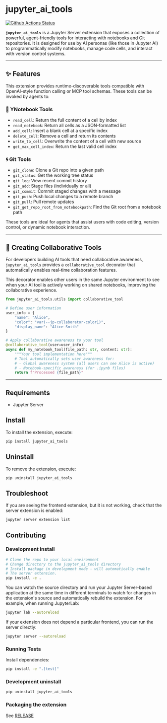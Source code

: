 # jupyter_ai_tools

[![Github Actions Status](https://github.com/Abigayle-Mercer/jupyter-ai-tools/workflows/Build/badge.svg)](https://github.com/Abigayle-Mercer/jupyter-ai-tools/actions/workflows/build.yml)

**`jupyter_ai_tools`** is a Jupyter Server extension that exposes a collection of powerful, agent-friendly tools for interacting with notebooks and Git repositories. It is designed for use by AI personas (like those in Jupyter AI) to programmatically modify notebooks, manage code cells, and interact with version control systems.

______________________________________________________________________

## ✨ Features

This extension provides runtime-discoverable tools compatible with OpenAI-style function calling or MCP tool schemas. These tools can be invoked by agents to:

### 🧠 YNotebook Tools

- `read_cell`: Return the full content of a cell by index
- `read_notebook`: Return all cells as a JSON-formatted list
- `add_cell`: Insert a blank cell at a specific index
- `delete_cell`: Remove a cell and return its contents
- `write_to_cell`: Overwrite the content of a cell with new source
- `get_max_cell_index`: Return the last valid cell index

### 🌀 Git Tools

- `git_clone`: Clone a Git repo into a given path
- `git_status`: Get the working tree status
- `git_log`: View recent commit history
- `git_add`: Stage files (individually or all)
- `git_commit`: Commit staged changes with a message
- `git_push`: Push local changes to a remote branch
- `git_pull`: Pull remote updates
- `git_get_repo_root_from_notebookpath`: Find the Git root from a notebook path

These tools are ideal for agents that assist users with code editing, version control, or dynamic notebook interaction.

______________________________________________________________________

## 🔧 Creating Collaborative Tools

For developers building AI tools that need collaborative awareness, `jupyter_ai_tools` provides a `collaborative_tool` decorator that automatically enables real-time collaboration features.

This decorator enables other users in the same Jupyter environment to see when your AI tool is actively working on shared notebooks, improving the collaborative experience.

```python
from jupyter_ai_tools.utils import collaborative_tool

# Define user information
user_info = {
    "name": "Alice",
    "color": "var(--jp-collaborator-color1)",
    "display_name": "Alice Smith"
}

# Apply collaborative awareness to your tool
@collaborative_tool(user=user_info)
async def my_notebook_tool(file_path: str, content: str):
    """Your tool implementation here"""
    # Tool automatically sets user awareness for:
    # - Global awareness system (all users can see Alice is active)
    # - Notebook-specific awareness (for .ipynb files)
    return f"Processed {file_path}"
```


______________________________________________________________________

## Requirements

- Jupyter Server

## Install

To install the extension, execute:

```bash
pip install jupyter_ai_tools
```

## Uninstall

To remove the extension, execute:

```bash
pip uninstall jupyter_ai_tools
```

## Troubleshoot

If you are seeing the frontend extension, but it is not working, check
that the server extension is enabled:

```bash
jupyter server extension list
```

## Contributing

### Development install

```bash
# Clone the repo to your local environment
# Change directory to the jupyter_ai_tools directory
# Install package in development mode - will automatically enable
# The server extension.
pip install -e .
```

You can watch the source directory and run your Jupyter Server-based application at the same time in different terminals to watch for changes in the extension's source and automatically rebuild the extension. For example,
when running JupyterLab:

```bash
jupyter lab --autoreload
```

If your extension does not depend a particular frontend, you can run the
server directly:

```bash
jupyter server --autoreload
```

### Running Tests

Install dependencies:

```bash
pip install -e ".[test]"
```

### Development uninstall

```bash
pip uninstall jupyter_ai_tools
```

### Packaging the extension

See [RELEASE](RELEASE.md)
